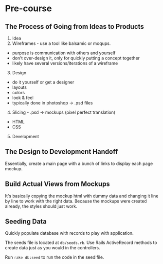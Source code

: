 # Pre-course
## The Process of Going from Ideas to Products

1. Idea
2. Wireframes - use a tool like balsamic or moqups.
  - purpose is communication with others and yourself
  - don't over-design it, only for quickly putting a concept together
  - likely have several versions/iterations of a wireframe
3. Design
  - do it yourself or get a designer
  - layouts
  - colors
  - look & feel
  - typically done in photoshop -> .psd files
4. Slicing - .psd -> mockups (pixel perfect translation)
  - HTML
  - CSS
5. Development

## The Design to Development Handoff
Essentially, create a main page with a bunch of links to display each page mockup.

## Build Actual Views from Mockups
It's basically copying the mockup html with dummy data and changing it line by line to work with the right data.
Because the mockups were created already, the styles should just work.

## Seeding Data
Quickly populate database with records to play with application.

The seeds file is located at `db/seeds.rb`. Use Rails ActiveRecord methods to create data just as you would in the controllers.

Run `rake db:seed` to run the code in the seed file.
